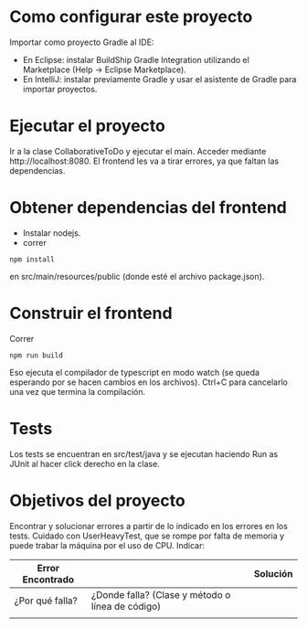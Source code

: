 # Como configurar este proyecto

Importar como proyecto Gradle al IDE:
- En Eclipse: instalar BuildShip Gradle Integration utilizando el Marketplace (Help -> Eclipse Marketplace). 
- En IntelliJ: instalar previamente Gradle y usar el asistente de Gradle para importar proyectos.

# Ejecutar el proyecto

Ir a la clase CollaborativeToDo y ejecutar el main. Acceder mediante http://localhost:8080. El frontend les va a tirar errores, ya que faltan las dependencias.

# Obtener dependencias del frontend
- Instalar nodejs.
- correr
```
npm install
```

en src/main/resources/public (donde esté el archivo package.json).

# Construir el frontend

Correr

```
npm run build
```

Eso ejecuta el compilador de typescript en modo watch (se queda esperando por se hacen cambios en los archivos). Ctrl+C para cancelarlo una vez que termina la compilación.

# Tests

Los tests se encuentran en src/test/java y se ejecutan haciendo Run as JUnit al hacer click derecho en la clase.

# Objetivos del proyecto

Encontrar y solucionar errores a partir de lo indicado en los errores en los tests. Cuidado con UserHeavyTest, que se rompe por falta de memoria y puede trabar la máquina por el uso de CPU.
Indicar:

 | Error Encontrado |                                                  | Solución |
 | ---------------- | ------------------------------------------------ | -------- |
 | ¿Por qué falla?  | ¿Donde falla? (Clase y método o línea de código) |          |
 |                  |                                                  |          |

